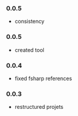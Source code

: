 ### 0.0.5
* consistency
### 0.0.5
* created tool
### 0.0.4
* fixed fsharp references
### 0.0.3
* restructured projets